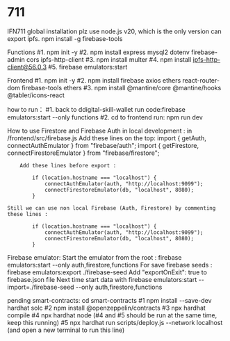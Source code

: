 # 711

IFN711
global installation
plz use node.js v20, which is the only version can export ipfs.
npm install -g firebase-tools

Functions
#1. npm init -y
#2. npm install express mysql2 dotenv firebase-admin cors ipfs-http-client
#3. npm install multer
#4. npm install ipfs-http-client@56.0.3
#5. firebase emulators:start


Frontend
#1. npm init -y
#2. npm install firebase axios ethers react-router-dom firebase-tools ethers
#3. npm install @mantine/core @mantine/hooks @tabler/icons-react

how to run：
#1. back to ddigital-skill-wallet run code:firebase emulators:start --only functions
#2. cd to frontend run: npm run dev


How to use Firestore and Firebase Auth in local development :
    in /frontend/src/firebase.js 
        Add these lines on the top:
            import { getAuth, connectAuthEmulator } from "firebase/auth";
            import { getFirestore, connectFirestoreEmulator } from "firebase/firestore";

        Add these lines before export :

            if (location.hostname === "localhost") {
                connectAuthEmulator(auth, "http://localhost:9099");
                connectFirestoreEmulator(db, "localhost", 8080);
            }

    Still we can use non local Firebase (Auth, Firestore) by commenting these lines :

            if (location.hostname === "localhost") {
                connectAuthEmulator(auth, "http://localhost:9099");
                connectFirestoreEmulator(db, "localhost", 8080);
            }

Firebase emulator:
    Start the emulator from the root :   firebase emulators:start --only auth,firestore,functions
    For save firebase seeds : firebase emulators:export ./firebase-seed
    Add "exportOnExit": true to firebase.json file
    Next time start data with firebase emulators:start --import=./firebase-seed --only auth,firestore,functions

pending
smart-contracts:
cd smart-contracts
#1 npm install --save-dev hardhat solc
#2 npm install @openzeppelin/contracts
#3 npx hardhat compile
#4 npx hardhat node        (#4 and #5 should be run at the same time, keep this running)
#5 npx hardhat run scripts/deploy.js --network localhost (and open a new terminal to run this line)







